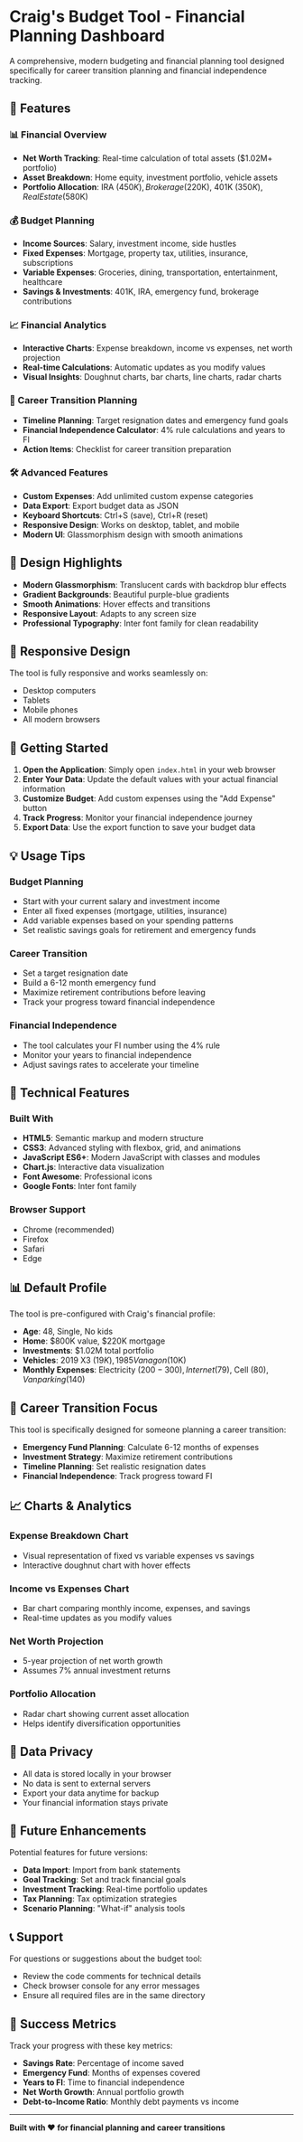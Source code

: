 # Craig's Budget Tool - Financial Planning Dashboard

A comprehensive, modern budgeting and financial planning tool designed specifically for career transition planning and financial independence tracking.

## 🚀 Features

### 📊 Financial Overview
- **Net Worth Tracking**: Real-time calculation of total assets ($1.02M+ portfolio)
- **Asset Breakdown**: Home equity, investment portfolio, vehicle assets
- **Portfolio Allocation**: IRA ($450K), Brokerage ($220K), 401K ($350K), Real Estate ($580K)

### 💰 Budget Planning
- **Income Sources**: Salary, investment income, side hustles
- **Fixed Expenses**: Mortgage, property tax, utilities, insurance, subscriptions
- **Variable Expenses**: Groceries, dining, transportation, entertainment, healthcare
- **Savings & Investments**: 401K, IRA, emergency fund, brokerage contributions

### 📈 Financial Analytics
- **Interactive Charts**: Expense breakdown, income vs expenses, net worth projection
- **Real-time Calculations**: Automatic updates as you modify values
- **Visual Insights**: Doughnut charts, bar charts, line charts, radar charts

### 🎯 Career Transition Planning
- **Timeline Planning**: Target resignation dates and emergency fund goals
- **Financial Independence Calculator**: 4% rule calculations and years to FI
- **Action Items**: Checklist for career transition preparation

### 🛠️ Advanced Features
- **Custom Expenses**: Add unlimited custom expense categories
- **Data Export**: Export budget data as JSON
- **Keyboard Shortcuts**: Ctrl+S (save), Ctrl+R (reset)
- **Responsive Design**: Works on desktop, tablet, and mobile
- **Modern UI**: Glassmorphism design with smooth animations

## 🎨 Design Highlights

- **Modern Glassmorphism**: Translucent cards with backdrop blur effects
- **Gradient Backgrounds**: Beautiful purple-blue gradients
- **Smooth Animations**: Hover effects and transitions
- **Responsive Layout**: Adapts to any screen size
- **Professional Typography**: Inter font family for clean readability

## 📱 Responsive Design

The tool is fully responsive and works seamlessly on:
- Desktop computers
- Tablets
- Mobile phones
- All modern browsers

## 🚀 Getting Started

1. **Open the Application**: Simply open `index.html` in your web browser
2. **Enter Your Data**: Update the default values with your actual financial information
3. **Customize Budget**: Add custom expenses using the "Add Expense" button
4. **Track Progress**: Monitor your financial independence journey
5. **Export Data**: Use the export function to save your budget data

## 💡 Usage Tips

### Budget Planning
- Start with your current salary and investment income
- Enter all fixed expenses (mortgage, utilities, insurance)
- Add variable expenses based on your spending patterns
- Set realistic savings goals for retirement and emergency funds

### Career Transition
- Set a target resignation date
- Build a 6-12 month emergency fund
- Maximize retirement contributions before leaving
- Track your progress toward financial independence

### Financial Independence
- The tool calculates your FI number using the 4% rule
- Monitor your years to financial independence
- Adjust savings rates to accelerate your timeline

## 🔧 Technical Features

### Built With
- **HTML5**: Semantic markup and modern structure
- **CSS3**: Advanced styling with flexbox, grid, and animations
- **JavaScript ES6+**: Modern JavaScript with classes and modules
- **Chart.js**: Interactive data visualization
- **Font Awesome**: Professional icons
- **Google Fonts**: Inter font family

### Browser Support
- Chrome (recommended)
- Firefox
- Safari
- Edge

## 📊 Default Profile

The tool is pre-configured with Craig's financial profile:
- **Age**: 48, Single, No kids
- **Home**: $800K value, $220K mortgage
- **Investments**: $1.02M total portfolio
- **Vehicles**: 2019 X3 ($19K), 1985 Vanagon ($10K)
- **Monthly Expenses**: Electricity ($200-300), Internet ($79), Cell ($80), Van parking ($140)

## 🎯 Career Transition Focus

This tool is specifically designed for someone planning a career transition:
- **Emergency Fund Planning**: Calculate 6-12 months of expenses
- **Investment Strategy**: Maximize retirement contributions
- **Timeline Planning**: Set realistic resignation dates
- **Financial Independence**: Track progress toward FI

## 📈 Charts & Analytics

### Expense Breakdown Chart
- Visual representation of fixed vs variable expenses vs savings
- Interactive doughnut chart with hover effects

### Income vs Expenses Chart
- Bar chart comparing monthly income, expenses, and savings
- Real-time updates as you modify values

### Net Worth Projection
- 5-year projection of net worth growth
- Assumes 7% annual investment returns

### Portfolio Allocation
- Radar chart showing current asset allocation
- Helps identify diversification opportunities

## 🔐 Data Privacy

- All data is stored locally in your browser
- No data is sent to external servers
- Export your data anytime for backup
- Your financial information stays private

## 🚀 Future Enhancements

Potential features for future versions:
- **Data Import**: Import from bank statements
- **Goal Tracking**: Set and track financial goals
- **Investment Tracking**: Real-time portfolio updates
- **Tax Planning**: Tax optimization strategies
- **Scenario Planning**: "What-if" analysis tools

## 📞 Support

For questions or suggestions about the budget tool:
- Review the code comments for technical details
- Check browser console for any error messages
- Ensure all required files are in the same directory

## 🎉 Success Metrics

Track your progress with these key metrics:
- **Savings Rate**: Percentage of income saved
- **Emergency Fund**: Months of expenses covered
- **Years to FI**: Time to financial independence
- **Net Worth Growth**: Annual portfolio growth
- **Debt-to-Income Ratio**: Monthly debt payments vs income

---

**Built with ❤️ for financial planning and career transitions** 